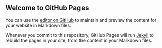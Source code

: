 ## Welcome to GitHub Pages

You can use the [editor on GitHub](https://github.com/luguofei123/luguofei.github.com/edit/master/README.md) to maintain and preview the content for your website in Markdown files.

Whenever you commit to this repository, GitHub Pages will run [Jekyll](https://jekyllrb.com/) to rebuild the pages in your site, from the content in your Markdown files.


